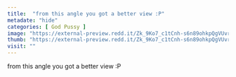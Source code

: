 ```yaml
---
title:  "from this angle you got a better view :P"
metadate: "hide"
categories: [ God Pussy ]
image: "https://external-preview.redd.it/Zk_9Ko7_c1tCnh-s6n89ohkpQgVUvrrwIlwDMP_mPi4.jpg?auto=webp&s=526a62cae092339dc0d7e55a6648dd06586dfc56"
thumb: "https://external-preview.redd.it/Zk_9Ko7_c1tCnh-s6n89ohkpQgVUvrrwIlwDMP_mPi4.jpg?width=640&crop=smart&auto=webp&s=596d22c2b956f5963444e295fb7b645ed075f239"
visit: ""
---
```

from this angle you got a better view :P
